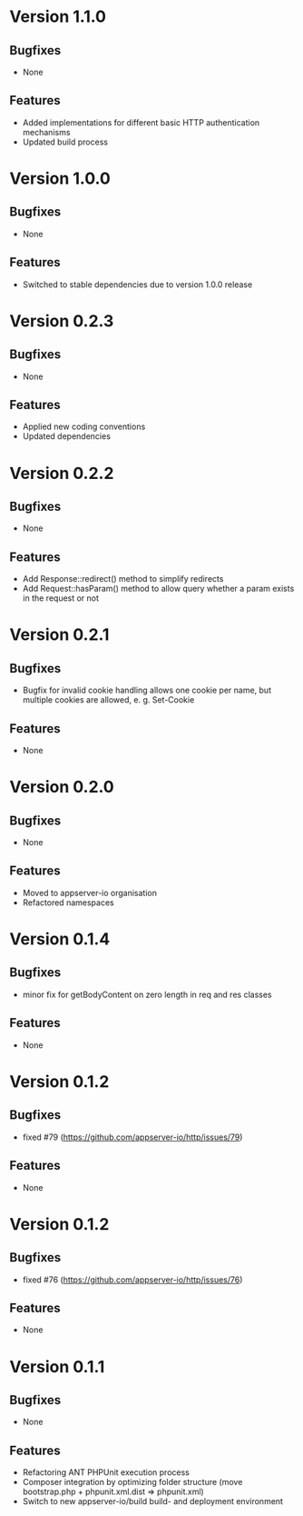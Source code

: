 # Version 1.1.0

## Bugfixes

* None

## Features

* Added implementations for different basic HTTP authentication mechanisms
* Updated build process

# Version 1.0.0

## Bugfixes

* None

## Features

* Switched to stable dependencies due to version 1.0.0 release

# Version 0.2.3

## Bugfixes

* None

## Features

* Applied new coding conventions
* Updated dependencies

# Version 0.2.2

## Bugfixes

* None

## Features

* Add Response::redirect() method to simplify redirects
* Add Request::hasParam() method to allow query whether a param exists in the request or not

# Version 0.2.1

## Bugfixes

* Bugfix for invalid cookie handling allows one cookie per name, but multiple cookies are allowed, e. g. Set-Cookie

## Features

* None

# Version 0.2.0

## Bugfixes

* None

## Features

* Moved to appserver-io organisation
* Refactored namespaces

# Version 0.1.4

## Bugfixes

* minor fix for getBodyContent on zero length in req and res classes

## Features

* None

# Version 0.1.2

## Bugfixes

* fixed #79 (https://github.com/appserver-io/http/issues/79)

## Features

* None

# Version 0.1.2

## Bugfixes

* fixed #76 (https://github.com/appserver-io/http/issues/76)

## Features

* None


# Version 0.1.1

## Bugfixes

* None

## Features

* Refactoring ANT PHPUnit execution process
* Composer integration by optimizing folder structure (move bootstrap.php + phpunit.xml.dist => phpunit.xml)
* Switch to new appserver-io/build build- and deployment environment
